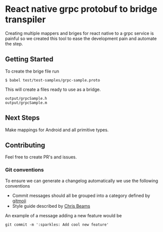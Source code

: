 # React native grpc protobuf to bridge transpiler

Creating multiple mappers and briges for react native to a grpc service is painful so we created this tool to ease the development pain and automate the step.

## Getting Started

To create the brige file run

```
$ babel test/test-samples/grpc-sample.proto
```

This will create a files ready to use as a bridge.

```
output/grpcSample.h
output/grpcSample.m
```

## Next Steps

Make mappings for Android and all primitive types.

## Contributing

Feel free to create PR's and issues.

### Git conventions

To ensure we can generate a changelog automatically we use the following conventions

- Commit messages should all be grouped into a category defined by [gitmoji](https://gitmoji.carloscuesta.me/)
- Style guide described by [Chris Beams](http://chris.beams.io/posts/git-commit/)

An example of a message adding a new feature would be

    git commit -m ':sparkles: Add cool new feature'

